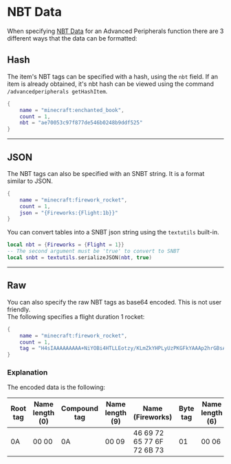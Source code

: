 # NBT Data

When specifying [NBT Data](https://minecraft.fandom.com/wiki/NBT_format) for an Advanced Peripherals function there are 3 different ways that the data can be formatted:

## Hash
The item's NBT tags can be specified with a hash, using the `nbt` field.
If an item is already obtained, it's nbt hash can be viewed using the command `/advancedperipherals getHashItem`.


```lua
{
    name = "minecraft:enchanted_book",
    count = 1,
    nbt = "ae70053c97f877de546b0248b9ddf525"
}
```

---

## JSON
The NBT tags can also be specified with an SNBT string. It is a format similar to JSON.

```lua
{
    name = "minecraft:firework_rocket",
    count = 1,
    json = "{Fireworks:{Flight:1b}}"
}
```

You can convert tables into a SNBT json string using the `textutils` built-in.
```lua linenums="1"
local nbt = {Fireworks = {Flight = 1}}
-- The second argument must be 'true' to convert to SNBT
local snbt = textutils.serializeJSON(nbt, true)
```

---

## Raw
You can also specify the raw NBT tags as base64 encoded. This is not user friendly.  
The following specifies a flight duration 1 rocket:

```lua
{
    name = "minecraft:firework_rocket",
    count = 1,
    tag = "H4sIAAAAAAAAA+NiYOBi4HTLLEotzy/KLmZkYHPLyUzPKGFkYAAAp2hrGBsAAAA="
}
```

### Explanation
The encoded data is the following:

| Root tag | Name length (0) | Compound tag | Name length (9) | Name (Fireworks)           | Byte tag | Name length (6) | Name (Flight)     | Value (1) | Terminator | Terminator |
|----------|-----------------|--------------|-----------------|----------------------------|----------|-----------------|-------------------|-----------|------------|------------|
| 0A       | 00 00           | 0A           | 00 09           | 46 69 72 65 77 6F 72 6B 73 | 01       | 00 06           | 46 6C 69 67 68 74 | 01        | 00         | 00         |
